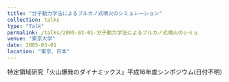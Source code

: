 ```yaml
---
title: "分子動力学法によるブルカノ式噴火のシミュレーション"
collection: talks
type: "Talk"
permalink: /talks/2005-03-01-分子動力学法によるブルカノ式噴火のシミュ
venue: "東京大学"
date: 2005-03-01
location: "東京、日本"
---
```


特定領域研究「火山爆発のダイナミックス」平成16年度シンポジウム(日付不明)
